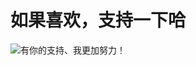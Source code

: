  

# 如果喜欢，支持一下哈

![](https://github.com/andyczy/czy-study-deepLearning/blob/master/vxz.jpg "有你的支持、我更加努力！")
